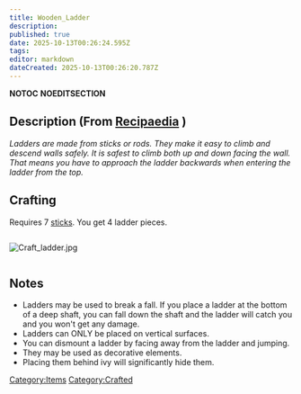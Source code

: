 ```yaml
---
title: Wooden_Ladder
description: 
published: true
date: 2025-10-13T00:26:24.595Z
tags: 
editor: markdown
dateCreated: 2025-10-13T00:26:20.787Z
---
```


__NOTOC__ __NOEDITSECTION__

## Description (From [Recipaedia](.. "wikilink") )

*Ladders are made from sticks or rods. They make it easy to climb and
descend walls safely. It is safest to climb both up and down facing the
wall. That means you have to approach the ladder backwards when entering
the ladder from the top.*

## Crafting

Requires 7 [sticks](stick "wikilink"). You get 4 ladder pieces. 

<div style="overflow:hidden">

![Craft_ladder.jpg](Craft_ladder.jpg "Craft_ladder.jpg")

</div>

## Notes

  - Ladders may be used to break a fall. If you place a ladder at the
    bottom of a deep shaft, you can fall down the shaft and the ladder
    will catch you and you won't get any damage.
  - Ladders can ONLY be placed on vertical surfaces. 
  - You can dismount a ladder by facing away from the ladder and
    jumping. 
  - They may be used as decorative elements. 
  - Placing them behind ivy will significantly hide them. 

[Category:Items](Category:Items "wikilink")
[Category:Crafted](Category:Crafted "wikilink")